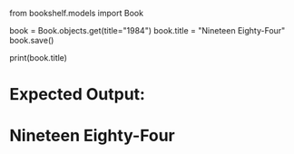 from bookshelf.models import Book

book = Book.objects.get(title="1984")
book.title = "Nineteen Eighty-Four"
book.save()

print(book.title)

# Expected Output:
# Nineteen Eighty-Four
